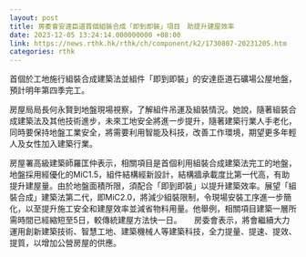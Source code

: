 ```yaml
---
layout: post
title: 房委會安達臣道首個組裝合成「即到即裝」項目　助提升建屋效率
date: 2023-12-05 13:24:14.000000000 +08:00
link: https://news.rthk.hk/rthk/ch/component/k2/1730807-20231205.htm
categories: rthk
---
```


首個於工地施行組裝合成建築法並組件「即到即裝」的安達臣道石礦場公屋地盤，預計明年第四季完工。

房屋局局長何永賢到地盤現場視察，了解組件吊運及組裝情況。她說，隨著組裝合成建築法及其他技術進步，未來工地安全將進一步提升，隨著建築行業人手老化，同時要保持地盤工業安全，將需要利用智能及科技，改善工作環境，期望更多年輕人及女性加入建築行業。

房屋署高級建築師羅匡仲表示，相關項目是首個利用組裝合成建築法完工的地盤，地盤採用經優化的MiC1.5，組件結構經新設計，結構牆承載度比第一代高，有助提升建屋量。由於地盤面積所限，須配合「即到即裝」以提升建築效率。展望「組裝合成」建築法第二代，即MiC2.0，將減少組裝限制，令現場安裝工序進一步簡化，以至提升施工安全和建屋效率並減省物料用量。他舉例，相關項目建築一層所需時間已經縮短至5日，較傳統建屋方法快一日。
　 
房委會表示，將會繼續大力運用創新建築技術、智慧工地、建築機械人等建築科技，全力提量、提速、提效、提質，以增加公營房屋的供應。
